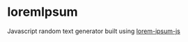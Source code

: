# loremIpsum

Javascript random text generator built using [lorem-ipsum-js](https://github.com/fffilo/lorem-ipsum-js)
